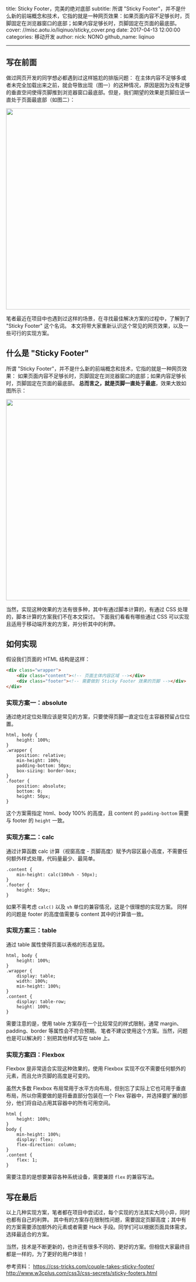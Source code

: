 title: Sticky Footer，完美的绝对底部
subtitle: 所谓 "Sticky Footer"，并不是什么新的前端概念和技术，它指的就是一种网页效果：如果页面内容不足够长时，页脚固定在浏览器窗口的底部；如果内容足够长时，页脚固定在页面的最底部。
cover: //misc.aotu.io/liqinuo/sticky_cover.png
date: 2017-04-13 12:00:00
categories: 移动开发
author:
    nick: NONO
    github_name: liqinuo
    
---

## 写在前面

做过网页开发的同学想必都遇到过这样尴尬的排版问题：
在主体内容不足够多或者未完全加载出来之前，就会导致出现（图一）的这种情况，原因是因为没有足够的垂直空间使得页脚推到浏览器窗口最底部。但是，我们期望的效果是页脚应该一直处于页面最底部（如图二）：

<img src="//misc.aotu.io/liqinuo/sticky_01.png" width="550">

笔者最近在项目中也遇到过这样的场景，在寻找最佳解决方案的过程中，了解到了 "Sticky Footer" 这个名词。
本文将带大家重新认识这个常见的网页效果，以及一些可行的实现方案。

## 什么是 "Sticky Footer"

所谓 "Sticky Footer"，并不是什么新的前端概念和技术，它指的就是一种网页效果：
如果页面内容不足够长时，页脚固定在浏览器窗口的底部；如果内容足够长时，页脚固定在页面的最底部。
**总而言之，就是页脚一直处于最底**，效果大致如图所示：

<img src="//misc.aotu.io/liqinuo/sticky_02.png" width="550">

当然，实现这种效果的方法有很多种，其中有通过脚本计算的，有通过 CSS 处理的，脚本计算的方案我们不在本文探讨。
下面我们看看有哪些通过 CSS 可以实现且适用于移动端开发的方案，并分析其中的利弊。

## 如何实现

假设我们页面的 HTML 结构是这样：

```html
<div class="wrapper">
    <div class="content"><!-- 页面主体内容区域 --></div>
    <div class="footer"><!-- 需要做到 Sticky Footer 效果的页脚 --></div>
</div>
```

### 实现方案一：absolute

通过绝对定位处理应该是常见的方案，只要使得页脚一直定位在主容器预留占位位置。

```
html, body {
    height: 100%;
}
.wrapper {
    position: relative;
    min-height: 100%;
    padding-bottom: 50px;
    box-sizing: border-box;
}
.footer {
    position: absolute;
    bottom: 0;
    height: 50px;
}
```

这个方案需指定 html、body 100% 的高度，且 content 的 `padding-bottom` 需要与 footer 的 `height` 一致。

### 实现方案二：calc

通过计算函数 calc 计算（视窗高度 - 页脚高度）赋予内容区最小高度，不需要任何额外样式处理，代码量最少、最简单。

```
.content {
    min-height: calc(100vh - 50px);
}
.footer {
    height: 50px;
}
```

如果不需考虑 `calc()` 以及 `vh` 单位的兼容情况，这是个很理想的实现方案。
同样的问题是 footer 的高度值需要与 content 其中的计算值一致。

### 实现方案三：table

通过 table 属性使得页面以表格的形态呈现。

```
html, body {
    height: 100%;
}
.wrapper {
    display: table;
    width: 100%;
    min-height: 100%;
}
.content {
    display: table-row;
    height: 100%;
}
```

需要注意的是，使用 table 方案存在一个比较常见的样式限制，通常 margin、padding、border 等属性会不符合预期。
笔者不建议使用这个方案。当然，问题也是可以解决的：别把其他样式写在 table 上。

### 实现方案四：Flexbox

Flexbox 是非常适合实现这种效果的，使用 Flexbox 实现不仅不需要任何额外的元素，而且允许页脚的高度是可变的。

虽然大多数 Flexbox 布局常用于水平方向布局，但别忘了实际上它也可用于垂直布局，所以你需要做的是将垂直部分包装在一个 Flex 容器中，并选择要扩展的部分，他们将自动占用其容器中的所有可用空间。

```
html {
    height: 100%;
}
body {
    min-height: 100%;
    display: flex;
    flex-direction: column;
}
.content {
    flex: 1;
}
```

需要注意的是想要兼容各种系统设备，需要兼顾 `flex` 的兼容写法。

## 写在最后

以上几种实现方案，笔者都在项目中尝试过，每个实现的方法其实大同小异，同时也都有自己的利弊。
其中有的方案存在限制性问题，需要固定页脚高度；其中有的方案需要添加额外的元素或者需要 Hack 手段。同学们可以根据页面具体需求，选择最适合的方案。

当然，技术是不断更新的，也许还有很多不同的、更好的方案。但相信大家最终目都是一样的，为了更好的用户体验！

参考资料：
https://css-tricks.com/couple-takes-sticky-footer/
http://www.w3cplus.com/css3/css-secrets/sticky-footers.html